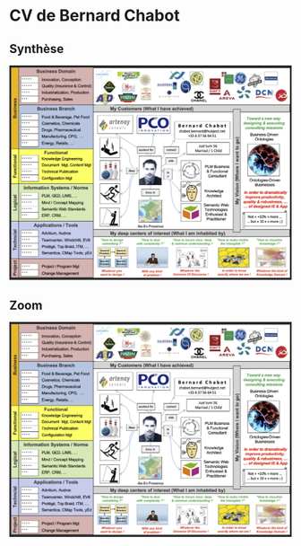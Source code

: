 CV de Bernard Chabot
==

Synthèse
-
![Visual CV](https://github.com/iPlumb3r/About/blob/master/images/CV_Visual_Main.png)

Zoom
-
![Visual CV](https://github.com/iPlumb3r/About/blob/master/images/CV_Visual_Main.png)

